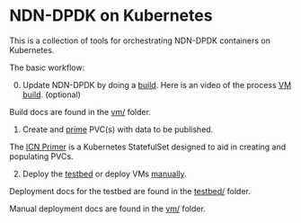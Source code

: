 # NDN-DPDK on Kubernetes

This is a collection of tools for orchestrating NDN-DPDK containers on Kubernetes. 

The basic workflow:

0. Update NDN-DPDK by doing a [build](https://github.com/cbmckni/ndn-dpdk-k8s/tree/master/vm). Here is an video of the process [VM build](https://ensemble.clemson.edu/Watch/Ds8x9C4P). (optional) 

Build docs are found in the [vm/](https://github.com/cbmckni/ndn-dpdk-k8s/tree/master/vm) folder.

1. Create and [prime](https://github.com/cbmckni/icn-primer) PVC(s) with data to be published.

The [ICN Primer](https://github.com/cbmckni/icn-primer) is a Kubernetes StatefulSet designed to aid in creating and populating PVCs.

2. Deploy the [testbed](https://github.com/cbmckni/ndn-dpdk-k8s/tree/master/testbed) or deploy VMs [manually](https://github.com/cbmckni/ndn-dpdk-k8s/tree/master/vm).

Deployment docs for the testbed are found in the [testbed/](https://github.com/cbmckni/ndn-dpdk-k8s/tree/master/testbed) folder.

Manual deployment docs are found in the [vm/](https://github.com/cbmckni/ndn-dpdk-k8s/tree/master/vm) folder.
















